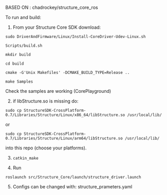 
BASED ON : chadrockey/structure_core_ros

To run and build:

1) From your Structure Core SDK download:

`sudo DriverAndFirmware/Linux/Install-CoreDriver-Udev-Linux.sh`

`Scripts/build.sh`

`mkdir build`

`cd build`

`cmake -G'Unix Makefiles' -DCMAKE_BUILD_TYPE=Release ..`

`make Samples`

Check the samples are working (CorePlayground)

2) if libStructure.so is missing do:

`sudo cp StructureSDK-CrossPlatform-0.7/Libraries/Structure/Linux/x86_64/libStructure.so /usr/local/lib/`

or

`sudo cp StructureSDK-CrossPlatform-0.7/Libraries/Structure/Linux/arm64/libStructure.so /usr/local/lib/`

into this repo (choose your platforms).

3) `catkin_make`

4) Run

`roslaunch src/Structure_Core/launch/structure_driver.launch` 

5) Configs can be changed with: structure_prameters.yaml
